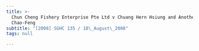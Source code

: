 ```yaml
---
title: >-
  Chun Cheng Fishery Enterprise Pte Ltd v Chuang Hern Hsiung and Another (Lin
  Chao-Feng
subtitle: "[2008] SGHC 135 / 18\_August\_2008"
tags: null

---
```



